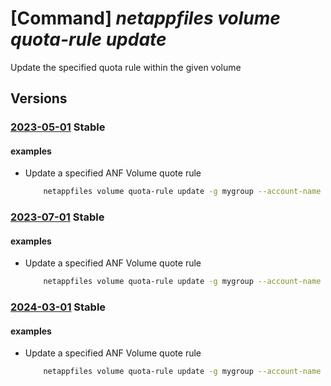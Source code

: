 # [Command] _netappfiles volume quota-rule update_

Update the specified quota rule within the given volume

## Versions

### [2023-05-01](/Resources/mgmt-plane/L3N1YnNjcmlwdGlvbnMve30vcmVzb3VyY2Vncm91cHMve30vcHJvdmlkZXJzL21pY3Jvc29mdC5uZXRhcHAvbmV0YXBwYWNjb3VudHMve30vY2FwYWNpdHlwb29scy97fS92b2x1bWVzL3t9L3ZvbHVtZXF1b3RhcnVsZXMve30=/2023-05-01.xml) **Stable**

<!-- mgmt-plane /subscriptions/{}/resourcegroups/{}/providers/microsoft.netapp/netappaccounts/{}/capacitypools/{}/volumes/{}/volumequotarules/{} 2023-05-01 -->

#### examples

- Update a specified ANF Volume quote rule
    ```bash
        netappfiles volume quota-rule update -g mygroup --account-name myaccname --pool-name mypoolname --volume-name myvolname --quota-rule-name myrulename --quota-size 100006
    ```

### [2023-07-01](/Resources/mgmt-plane/L3N1YnNjcmlwdGlvbnMve30vcmVzb3VyY2Vncm91cHMve30vcHJvdmlkZXJzL21pY3Jvc29mdC5uZXRhcHAvbmV0YXBwYWNjb3VudHMve30vY2FwYWNpdHlwb29scy97fS92b2x1bWVzL3t9L3ZvbHVtZXF1b3RhcnVsZXMve30=/2023-07-01.xml) **Stable**

<!-- mgmt-plane /subscriptions/{}/resourcegroups/{}/providers/microsoft.netapp/netappaccounts/{}/capacitypools/{}/volumes/{}/volumequotarules/{} 2023-07-01 -->

#### examples

- Update a specified ANF Volume quote rule
    ```bash
        netappfiles volume quota-rule update -g mygroup --account-name myaccname --pool-name mypoolname --volume-name myvolname --quota-rule-name myrulename --quota-size 100006
    ```

### [2024-03-01](/Resources/mgmt-plane/L3N1YnNjcmlwdGlvbnMve30vcmVzb3VyY2Vncm91cHMve30vcHJvdmlkZXJzL21pY3Jvc29mdC5uZXRhcHAvbmV0YXBwYWNjb3VudHMve30vY2FwYWNpdHlwb29scy97fS92b2x1bWVzL3t9L3ZvbHVtZXF1b3RhcnVsZXMve30=/2024-03-01.xml) **Stable**

<!-- mgmt-plane /subscriptions/{}/resourcegroups/{}/providers/microsoft.netapp/netappaccounts/{}/capacitypools/{}/volumes/{}/volumequotarules/{} 2024-03-01 -->

#### examples

- Update a specified ANF Volume quote rule
    ```bash
        netappfiles volume quota-rule update -g mygroup --account-name myaccname --pool-name mypoolname --volume-name myvolname --quota-rule-name myrulename --quota-size 100006
    ```
